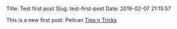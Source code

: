 Title: Test first post
Slug: test-first-post
Date: 2019-02-07 21:15:57

This is a new first post. Pelican [Tips n Tricks](https://github.com/getpelican/pelican/wiki/Tips-n-Tricks)

